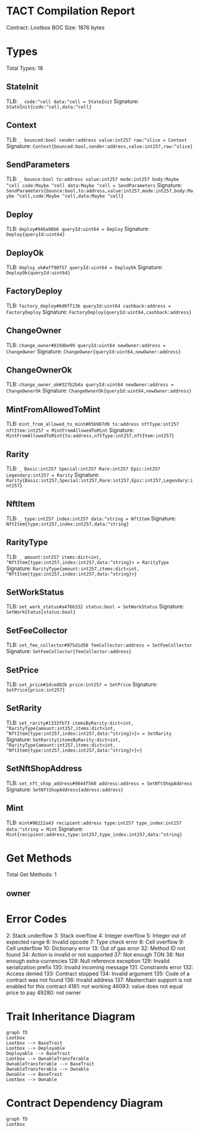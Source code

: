 # TACT Compilation Report
Contract: Lootbox
BOC Size: 1876 bytes

# Types
Total Types: 18

## StateInit
TLB: `_ code:^cell data:^cell = StateInit`
Signature: `StateInit{code:^cell,data:^cell}`

## Context
TLB: `_ bounced:bool sender:address value:int257 raw:^slice = Context`
Signature: `Context{bounced:bool,sender:address,value:int257,raw:^slice}`

## SendParameters
TLB: `_ bounce:bool to:address value:int257 mode:int257 body:Maybe ^cell code:Maybe ^cell data:Maybe ^cell = SendParameters`
Signature: `SendParameters{bounce:bool,to:address,value:int257,mode:int257,body:Maybe ^cell,code:Maybe ^cell,data:Maybe ^cell}`

## Deploy
TLB: `deploy#946a98b6 queryId:uint64 = Deploy`
Signature: `Deploy{queryId:uint64}`

## DeployOk
TLB: `deploy_ok#aff90f57 queryId:uint64 = DeployOk`
Signature: `DeployOk{queryId:uint64}`

## FactoryDeploy
TLB: `factory_deploy#6d0ff13b queryId:uint64 cashback:address = FactoryDeploy`
Signature: `FactoryDeploy{queryId:uint64,cashback:address}`

## ChangeOwner
TLB: `change_owner#819dbe99 queryId:uint64 newOwner:address = ChangeOwner`
Signature: `ChangeOwner{queryId:uint64,newOwner:address}`

## ChangeOwnerOk
TLB: `change_owner_ok#327b2b4a queryId:uint64 newOwner:address = ChangeOwnerOk`
Signature: `ChangeOwnerOk{queryId:uint64,newOwner:address}`

## MintFromAllowedToMint
TLB: `mint_from_allowed_to_mint#05b907d9 to:address nftType:int257 nftItem:int257 = MintFromAllowedToMint`
Signature: `MintFromAllowedToMint{to:address,nftType:int257,nftItem:int257}`

## Rarity
TLB: `_ Basic:int257 Special:int257 Rare:int257 Epic:int257 Legendary:int257 = Rarity`
Signature: `Rarity{Basic:int257,Special:int257,Rare:int257,Epic:int257,Legendary:int257}`

## NftItem
TLB: `_ type:int257 index:int257 data:^string = NftItem`
Signature: `NftItem{type:int257,index:int257,data:^string}`

## RarityType
TLB: `_ amount:int257 items:dict<int, ^NftItem{type:int257,index:int257,data:^string}> = RarityType`
Signature: `RarityType{amount:int257,items:dict<int, ^NftItem{type:int257,index:int257,data:^string}>}`

## SetWorkStatus
TLB: `set_work_status#a4766332 status:bool = SetWorkStatus`
Signature: `SetWorkStatus{status:bool}`

## SetFeeCollector
TLB: `set_fee_collector#975d1d58 feeCollector:address = SetFeeCollector`
Signature: `SetFeeCollector{feeCollector:address}`

## SetPrice
TLB: `set_price#1dced02b price:int257 = SetPrice`
Signature: `SetPrice{price:int257}`

## SetRarity
TLB: `set_rarity#1333fb73 itemsByRarity:dict<int, ^RarityType{amount:int257,items:dict<int, ^NftItem{type:int257,index:int257,data:^string}>}> = SetRarity`
Signature: `SetRarity{itemsByRarity:dict<int, ^RarityType{amount:int257,items:dict<int, ^NftItem{type:int257,index:int257,data:^string}>}>}`

## SetNftShopAddress
TLB: `set_nft_shop_address#9844f560 address:address = SetNftShopAddress`
Signature: `SetNftShopAddress{address:address}`

## Mint
TLB: `mint#98222a43 recipient:address type:int257 type_index:int257 data:^string = Mint`
Signature: `Mint{recipient:address,type:int257,type_index:int257,data:^string}`

# Get Methods
Total Get Methods: 1

## owner

# Error Codes
2: Stack underflow
3: Stack overflow
4: Integer overflow
5: Integer out of expected range
6: Invalid opcode
7: Type check error
8: Cell overflow
9: Cell underflow
10: Dictionary error
13: Out of gas error
32: Method ID not found
34: Action is invalid or not supported
37: Not enough TON
38: Not enough extra-currencies
128: Null reference exception
129: Invalid serialization prefix
130: Invalid incoming message
131: Constraints error
132: Access denied
133: Contract stopped
134: Invalid argument
135: Code of a contract was not found
136: Invalid address
137: Masterchain support is not enabled for this contract
4181: not working
46093: value does not equal price to pay
49280: not owner

# Trait Inheritance Diagram

```mermaid
graph TD
Lootbox
Lootbox --> BaseTrait
Lootbox --> Deployable
Deployable --> BaseTrait
Lootbox --> OwnableTransferable
OwnableTransferable --> BaseTrait
OwnableTransferable --> Ownable
Ownable --> BaseTrait
Lootbox --> Ownable
```

# Contract Dependency Diagram

```mermaid
graph TD
Lootbox
```
